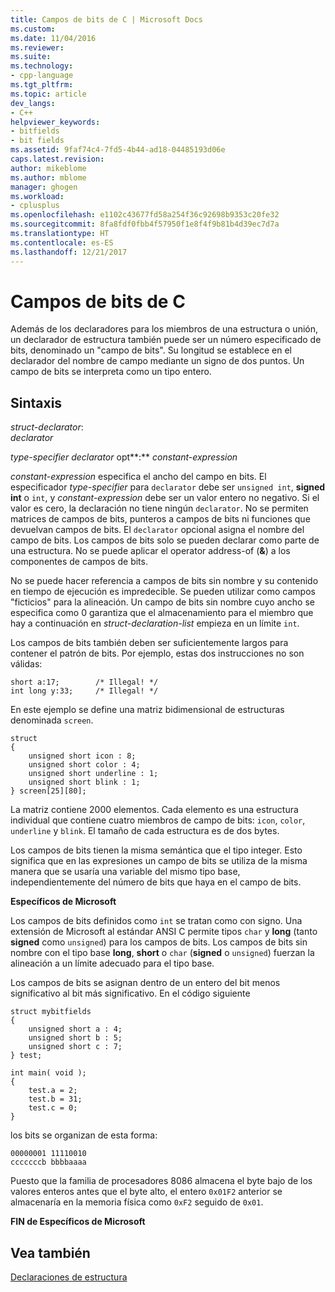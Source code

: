 ```yaml
---
title: Campos de bits de C | Microsoft Docs
ms.custom: 
ms.date: 11/04/2016
ms.reviewer: 
ms.suite: 
ms.technology:
- cpp-language
ms.tgt_pltfrm: 
ms.topic: article
dev_langs:
- C++
helpviewer_keywords:
- bitfields
- bit fields
ms.assetid: 9faf74c4-7fd5-4b44-ad18-04485193d06e
caps.latest.revision: 
author: mikeblome
ms.author: mblome
manager: ghogen
ms.workload:
- cplusplus
ms.openlocfilehash: e1102c43677fd58a254f36c92698b9353c20fe32
ms.sourcegitcommit: 8fa8fdf0fbb4f57950f1e8f4f9b81b4d39ec7d7a
ms.translationtype: HT
ms.contentlocale: es-ES
ms.lasthandoff: 12/21/2017
---
```

# <a name="c-bit-fields"></a>Campos de bits de C
Además de los declaradores para los miembros de una estructura o unión, un declarador de estructura también puede ser un número especificado de bits, denominado un "campo de bits". Su longitud se establece en el declarador del nombre de campo mediante un signo de dos puntos. Un campo de bits se interpreta como un tipo entero.  
  
## <a name="syntax"></a>Sintaxis  
 *struct-declarator*:  
 *declarator*  
  
 *type-specifier declarator* opt**:** *constant-expression*  
  
 *constant-expression* especifica el ancho del campo en bits. El especificador *type-specifier* para `declarator` debe ser `unsigned int`, **signed int** o `int`, y *constant-expression* debe ser un valor entero no negativo. Si el valor es cero, la declaración no tiene ningún `declarator`. No se permiten matrices de campos de bits, punteros a campos de bits ni funciones que devuelvan campos de bits. El `declarator` opcional asigna el nombre del campo de bits. Los campos de bits solo se pueden declarar como parte de una estructura. No se puede aplicar el operator address-of (**&**) a los componentes de campos de bits.  
  
 No se puede hacer referencia a campos de bits sin nombre y su contenido en tiempo de ejecución es impredecible. Se pueden utilizar como campos "ficticios" para la alineación. Un campo de bits sin nombre cuyo ancho se especifica como 0 garantiza que el almacenamiento para el miembro que hay a continuación en *struct-declaration-list* empieza en un límite `int`.  
  
 Los campos de bits también deben ser suficientemente largos para contener el patrón de bits. Por ejemplo, estas dos instrucciones no son válidas:  
  
```  
short a:17;        /* Illegal! */  
int long y:33;     /* Illegal! */  
```  
  
 En este ejemplo se define una matriz bidimensional de estructuras denominada `screen`.  
  
```  
struct   
{  
    unsigned short icon : 8;  
    unsigned short color : 4;  
    unsigned short underline : 1;  
    unsigned short blink : 1;  
} screen[25][80];  
```  
  
 La matriz contiene 2000 elementos. Cada elemento es una estructura individual que contiene cuatro miembros de campo de bits: `icon`, `color`, `underline` y `blink`. El tamaño de cada estructura es de dos bytes.  
  
 Los campos de bits tienen la misma semántica que el tipo integer. Esto significa que en las expresiones un campo de bits se utiliza de la misma manera que se usaría una variable del mismo tipo base, independientemente del número de bits que haya en el campo de bits.  
  
 **Específicos de Microsoft**  
  
 Los campos de bits definidos como `int` se tratan como con signo. Una extensión de Microsoft al estándar ANSI C permite tipos `char` y **long** (tanto **signed** como `unsigned`) para los campos de bits. Los campos de bits sin nombre con el tipo base **long**, **short** o `char` (**signed** o `unsigned`) fuerzan la alineación a un límite adecuado para el tipo base.  
  
 Los campos de bits se asignan dentro de un entero del bit menos significativo al bit más significativo. En el código siguiente  
  
```  
struct mybitfields  
{  
    unsigned short a : 4;  
    unsigned short b : 5;  
    unsigned short c : 7;  
} test;  
  
int main( void );  
{  
    test.a = 2;  
    test.b = 31;  
    test.c = 0;  
}  
```  
  
 los bits se organizan de esta forma:  
  
```  
00000001 11110010  
cccccccb bbbbaaaa  
```  
  
 Puesto que la familia de procesadores 8086 almacena el byte bajo de los valores enteros antes que el byte alto, el entero `0x01F2` anterior se almacenaría en la memoria física como `0xF2` seguido de `0x01`.  
  
 **FIN de Específicos de Microsoft**  
  
## <a name="see-also"></a>Vea también  
 [Declaraciones de estructura](../c-language/structure-declarations.md)